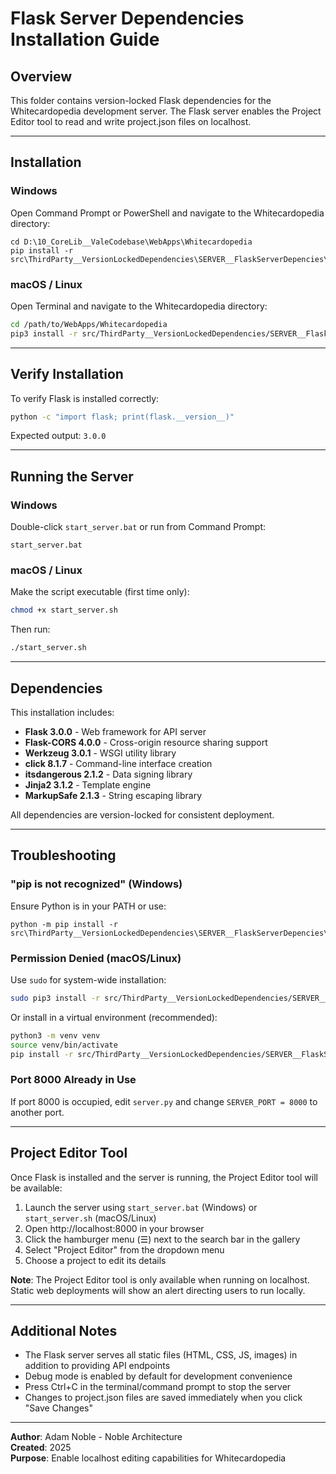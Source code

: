 # Flask Server Dependencies Installation Guide

## Overview

This folder contains version-locked Flask dependencies for the Whitecardopedia development server. The Flask server enables the Project Editor tool to read and write project.json files on localhost.

---

## Installation

### Windows

Open Command Prompt or PowerShell and navigate to the Whitecardopedia directory:

```batch
cd D:\10_CoreLib__ValeCodebase\WebApps\Whitecardopedia
pip install -r src\ThirdParty__VersionLockedDependencies\SERVER__FlaskServerDepencies\requirements.txt
```

### macOS / Linux

Open Terminal and navigate to the Whitecardopedia directory:

```bash
cd /path/to/WebApps/Whitecardopedia
pip3 install -r src/ThirdParty__VersionLockedDependencies/SERVER__FlaskServerDepencies/requirements.txt
```

---

## Verify Installation

To verify Flask is installed correctly:

```bash
python -c "import flask; print(flask.__version__)"
```

Expected output: `3.0.0`

---

## Running the Server

### Windows

Double-click `start_server.bat` or run from Command Prompt:

```batch
start_server.bat
```

### macOS / Linux

Make the script executable (first time only):

```bash
chmod +x start_server.sh
```

Then run:

```bash
./start_server.sh
```

---

## Dependencies

This installation includes:

- **Flask 3.0.0** - Web framework for API server
- **Flask-CORS 4.0.0** - Cross-origin resource sharing support
- **Werkzeug 3.0.1** - WSGI utility library
- **click 8.1.7** - Command-line interface creation
- **itsdangerous 2.1.2** - Data signing library
- **Jinja2 3.1.2** - Template engine
- **MarkupSafe 2.1.3** - String escaping library

All dependencies are version-locked for consistent deployment.

---

## Troubleshooting

### "pip is not recognized" (Windows)

Ensure Python is in your PATH or use:

```batch
python -m pip install -r src\ThirdParty__VersionLockedDependencies\SERVER__FlaskServerDepencies\requirements.txt
```

### Permission Denied (macOS/Linux)

Use `sudo` for system-wide installation:

```bash
sudo pip3 install -r src/ThirdParty__VersionLockedDependencies/SERVER__FlaskServerDepencies/requirements.txt
```

Or install in a virtual environment (recommended):

```bash
python3 -m venv venv
source venv/bin/activate
pip install -r src/ThirdParty__VersionLockedDependencies/SERVER__FlaskServerDepencies/requirements.txt
```

### Port 8000 Already in Use

If port 8000 is occupied, edit `server.py` and change `SERVER_PORT = 8000` to another port.

---

## Project Editor Tool

Once Flask is installed and the server is running, the Project Editor tool will be available:

1. Launch the server using `start_server.bat` (Windows) or `start_server.sh` (macOS/Linux)
2. Open http://localhost:8000 in your browser
3. Click the hamburger menu (☰) next to the search bar in the gallery
4. Select "Project Editor" from the dropdown menu
5. Choose a project to edit its details

**Note**: The Project Editor tool is only available when running on localhost. Static web deployments will show an alert directing users to run locally.

---

## Additional Notes

- The Flask server serves all static files (HTML, CSS, JS, images) in addition to providing API endpoints
- Debug mode is enabled by default for development convenience
- Press Ctrl+C in the terminal/command prompt to stop the server
- Changes to project.json files are saved immediately when you click "Save Changes"

---

**Author**: Adam Noble - Noble Architecture  
**Created**: 2025  
**Purpose**: Enable localhost editing capabilities for Whitecardopedia

